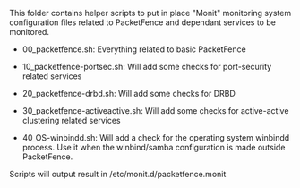 This folder contains helper scripts to put in place "Monit" monitoring system configuration files related to PacketFence and dependant services to be monitored.

 * 00_packetfence.sh: Everything related to basic PacketFence

 * 10_packetfence-portsec.sh: Will add some checks for port-security related services

 * 20_packetfence-drbd.sh: Will add some checks for DRBD

 * 30_packetfence-activeactive.sh: Will add some checks for active-active clustering related services
 
 * 40_OS-winbindd.sh: Will add a check for the operating system winbindd process. Use it when the winbind/samba configuration is made outside PacketFence.

Scripts will output result in /etc/monit.d/packetfence.monit
